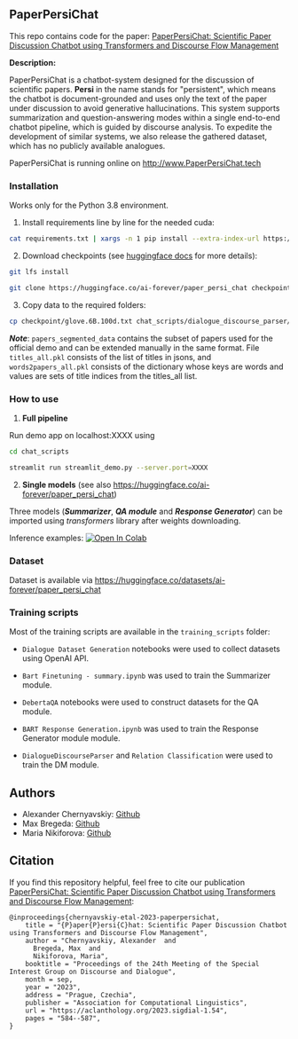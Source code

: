 ## PaperPersiChat

This repo contains code for the paper: [PaperPersiChat: Scientific Paper Discussion Chatbot using Transformers and Discourse Flow Management](https://aclanthology.org/2023.sigdial-1.54/)


**Description:**

PaperPersiChat is a chatbot-system designed for the discussion of scientific papers. **Persi** in the name stands for "persistent", which means the chatbot is document-grounded and uses only the text of the paper under discussion to avoid generative hallucinations. This system supports summarization and question-answering modes within a single end-to-end chatbot pipeline, which is guided by discourse analysis. To expedite the development of similar systems, we also release the gathered dataset, which has no publicly available analogues.

PaperPersiChat is running online on http://www.PaperPersiChat.tech



### Installation

Works only for the Python 3.8 environment.

1) Install requirements line by line for the needed cuda:

```bash
cat requirements.txt | xargs -n 1 pip install --extra-index-url https://download.pytorch.org/whl/cu111
```

2) Download checkpoints (see [huggingface docs](https://huggingface.co/docs/hub/models-downloading) for more details):

```bash
git lfs install
```
```bash
git clone https://huggingface.co/ai-forever/paper_persi_chat checkpoint
```

3) Copy data to the required folders:

```bash
cp checkpoint/glove.6B.100d.txt chat_scripts/dialogue_discourse_parser/glove/ && cp -r checkpoint/convokit_50_model chat_scripts/dialogue_discourse_parser/convokit_50_model && cp checkpoint/convokit_dials_train.json chat_scripts/dialogue_discourse_parser/data
```


***Note***: ```papers_segmented_data``` contains the subset of papers used for the official demo and can be extended manually in the same format. File ```titles_all.pkl``` consists  of the list of titles in jsons, and ```words2papers_all.pkl``` consists of the dictionary whose keys are words and values are sets of title indices from the titles_all list.


### How to use

1. **Full pipeline**

Run demo app on localhost:XXXX using     

```bash
cd chat_scripts
```
```bash
streamlit run streamlit_demo.py --server.port=XXXX
```

2. **Single models** (see also https://huggingface.co/ai-forever/paper_persi_chat)

Three models (***Summarizer***, ***QA module*** and ***Response Generator***) can be imported using *transformers* library after weights downloading.

Inference examples: [![Open In Colab](https://colab.research.google.com/assets/colab-badge.svg)](https://colab.research.google.com/drive/1UlFvxj9LEIe_z06NVoKZGtdrQuC9S60b?usp=sharing)


### Dataset

Dataset is available via https://huggingface.co/datasets/ai-forever/paper_persi_chat

### Training scripts

Most of the training scripts are available in the ```training_scripts``` folder:

- ```Dialogue Dataset Generation``` notebooks were used to collect datasets using OpenAI API.

- ```Bart Finetuning - summary.ipynb``` was used to train the Summarizer module.

- ```DebertaQA``` notebooks were used to construct datasets for the QA module. 

- ```BART Response Generation.ipynb``` was used to train the Response Generator module module.

- ```DialogueDiscourseParser``` and ```Relation Classification``` were used to train the DM module.


## Authors

+ Alexander Chernyavskiy: [Github](https://github.com/alchernyavskiy)
+ Max Bregeda: [Github](https://github.com/mbregeda)
+ Maria Nikiforova: [Github](https://github.com/benzom)

## Citation

If you find this repository helpful, feel free to cite our publication [PaperPersiChat: Scientific Paper Discussion Chatbot using Transformers and Discourse Flow Management](https://aclanthology.org/2023.sigdial-1.54/):
```
@inproceedings{chernyavskiy-etal-2023-paperpersichat,
    title = "{P}aper{P}ersi{C}hat: Scientific Paper Discussion Chatbot using Transformers and Discourse Flow Management",
    author = "Chernyavskiy, Alexander  and
      Bregeda, Max  and
      Nikiforova, Maria",
    booktitle = "Proceedings of the 24th Meeting of the Special Interest Group on Discourse and Dialogue",
    month = sep,
    year = "2023",
    address = "Prague, Czechia",
    publisher = "Association for Computational Linguistics",
    url = "https://aclanthology.org/2023.sigdial-1.54",
    pages = "584--587",
}

``` 
